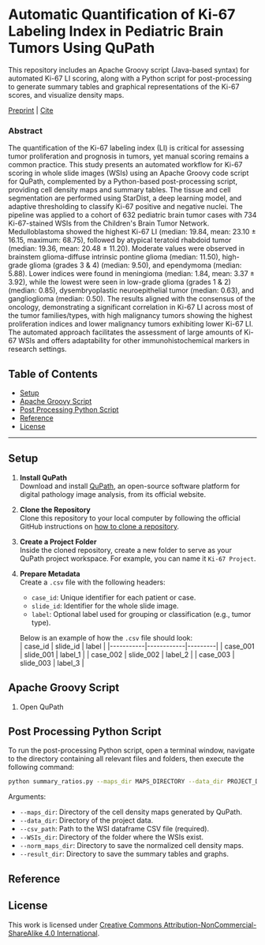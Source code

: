 # Automatic Quantification of Ki-67 Labeling Index in Pediatric Brain Tumors Using QuPath

This repository includes an Apache Groovy script (Java-based syntax) for automated Ki-67 LI scoring, along with a Python script for post-processing to generate summary tables and graphical representations of the Ki-67 scores, and visualize density maps.

[Preprint]() | [Cite](#reference)

### Abstract
The quantification of the Ki-67 labeling index (LI) is critical for assessing tumor proliferation and prognosis in tumors, yet manual scoring remains a common practice. This study presents an automated workflow for Ki-67 scoring in whole slide images (WSIs) using an Apache Groovy code script for QuPath, complemented by a Python-based post-processing script, providing cell density maps and summary tables. The tissue and cell segmentation are performed using StarDist, a deep learning model, and adaptive thresholding to classify Ki-67 positive and negative nuclei. The pipeline was applied to a cohort of 632 pediatric brain tumor cases with 734 Ki-67-stained WSIs from the Children's Brain Tumor Network. Medulloblastoma showed the highest Ki-67 LI (median: 19.84, mean: 23.10 ± 16.15, maximum: 68.75), followed by atypical teratoid rhabdoid tumor (median: 19.36, mean: 20.48 ± 11.20). Moderate values were observed in brainstem glioma-diffuse intrinsic pontine glioma (median: 11.50), high-grade glioma (grades 3 & 4) (median: 9.50), and ependymoma (median: 5.88). Lower indices were found in meningioma (median: 1.84, mean: 3.37 ± 3.92), while the lowest were seen in low-grade glioma (grades 1 & 2) (median: 0.85), dysembryoplastic neuroepithelial tumor (median: 0.63), and ganglioglioma (median: 0.50). The results aligned with the consensus of the oncology, demonstrating a significant correlation in Ki-67 LI across most of the tumor families/types, with high malignancy tumors showing the highest proliferation indices and lower malignancy tumors exhibiting lower Ki-67 LI. The automated approach facilitates the assessment of large amounts of Ki-67 WSIs and offers adaptability for other immunohistochemical markers in research settings. 

## Table of Contents
- [Setup](#Setup)
- [Apache Groovy Script](#groovy)
- [Post Processing Python Script](#post-processing)
- [Reference](#reference)
- [License](#license)
---

## Setup

1. **Install QuPath**  
   Download and install [QuPath](https://qupath.github.io), an open-source software platform for digital pathology image analysis, from its official website.

2. **Clone the Repository**  
   Clone this repository to your local computer by following the official GitHub instructions on [how to clone a repository](https://docs.github.com/en/repositories/creating-and-managing-repositories/cloning-a-repository).

3. **Create a Project Folder**  
   Inside the cloned repository, create a new folder to serve as your QuPath project workspace. For example, you can name it `Ki-67 Project`.

4. **Prepare Metadata**  
   Create a `.csv` file with the following headers:  
   - `case_id`: Unique identifier for each patient or case.  
   - `slide_id`: Identifier for the whole slide image.  
   - `label`: Optional label used for grouping or classification (e.g., tumor type).  

   Below is an example of how the `.csv` file should look:  
   | case_id   | slide_id   | label   |
   |-----------|------------|---------|
   | case_001  | slide_001  | label_1 |
   | case_002  | slide_002  | label_2 |
   | case_003  | slide_003  | label_3 |

## Apache Groovy Script

1. Open QuPath

## Post Processing Python Script

To run the post-processing Python script, open a terminal window, navigate to the directory containing all relevant files and folders, then execute the following command:
```bash
python summary_ratios.py --maps_dir MAPS_DIRECTORY --data_dir PROJECT_DATA_DIRECTORY--csv_path PATH_to_CSV --WSIs_dir WSI_DIRECTORY --norm_maps_dir NORM_MAPS_DIRECTORY --result_dir RESULT_DIRECTORY
```

Arguments:
- `--maps_dir`: Directory of the cell density maps generated by QuPath.
- `--data_dir`: Directory of the project data.
- `--csv_path`: Path to the WSI dataframe CSV file (required).
- `--WSIs_dir`: Directory of the folder where the WSIs exist.
- `--norm_maps_dir`: Directory to save the normalized cell density maps.
- `--result_dir`: Directory to save the summary tables and graphs.

## Reference

## License
This work is licensed under [Creative Commons Attribution-NonCommercial-ShareAlike 4.0 International](https://creativecommons.org/licenses/by-nc-sa/4.0/).